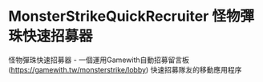 # MonsterStrikeQuickRecruiter 怪物彈珠快速招募器
怪物彈珠快速招募器 - 一個運用Gamewith自動招募留言板(https://gamewith.tw/monsterstrike/lobby) 快速招募隊友的移動應用程序
